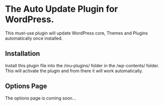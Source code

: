 # The Auto Update Plugin for WordPress.
 

This must-use plugin will update WordPress core, Themes and Plugins automatically once installed. 

## Installation 

Install this plugin file into the /mu-plugins/ folder in the /wp-contents/ folder. This will activate the plugin and from there it will work automatically. 

## Options Page

The options page is coming soon...


